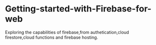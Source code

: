 # Getting-started-with-Firebase-for-web
Exploring the capabilities of firebase,from authetication,cloud firestore,cloud functions and firebase hosting.
